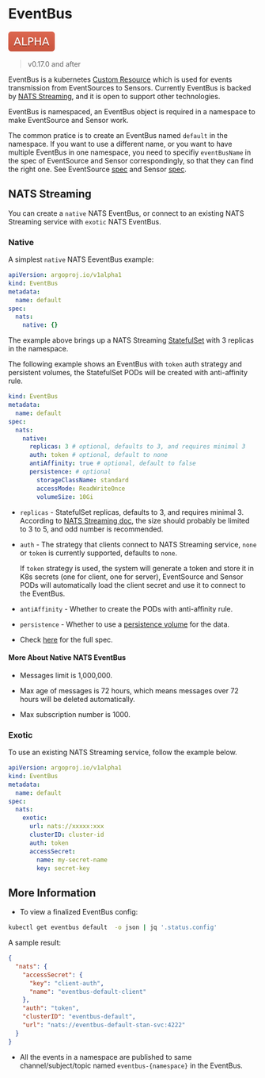 # EventBus

![alpha](assets/alpha.svg)

> v0.17.0 and after

EventBus is a kubernetes
[Custom Resource](https://kubernetes.io/docs/concepts/extend-kubernetes/api-extension/custom-resources/)
which is used for events transmission from EventSources to Sensors. Currently
EventBus is backed by
[NATS Streaming](https://github.com/nats-io/nats-streaming-server), and it is
open to support other technologies.

EventBus is namespaced, an EventBus object is required in a namespace to make
EventSource and Sensor work.

The common pratice is to create an EventBus named `default` in the namespace. If
you want to use a different name, or you want to have multiple EventBus in one
namespace, you need to specifiy `eventBusName` in the spec of EventSource and
Sensor correspondingly, so that they can find the right one. See EventSource
[spec](../api/event-source.md#eventsourcespec) and Sensor
[spec](../api/sensor.md#sensorspec).

## NATS Streaming

You can create a `native` NATS EventBus, or connect to an existing NATS
Streaming service with `exotic` NATS EventBus.

### Native

A simplest `native` NATS EeventBus example:

```yaml
apiVersion: argoproj.io/v1alpha1
kind: EventBus
metadata:
  name: default
spec:
  nats:
    native: {}
```

The example above brings up a NATS Streaming
[StatefulSet](https://kubernetes.io/docs/concepts/workloads/controllers/statefulset/)
with 3 replicas in the namespace.

The following example shows an EventBus with `token` auth strategy and
persistent volumes, the StatefulSet PODs will be created with anti-affinity
rule.

```yaml
kind: EventBus
metadata:
  name: default
spec:
  nats:
    native:
      replicas: 3 # optional, defaults to 3, and requires minimal 3
      auth: token # optional, default to none
      antiAffinity: true # optional, default to false
      persistence: # optional
        storageClassName: standard
        accessMode: ReadWriteOnce
        volumeSize: 10Gi
```

- `replicas` - StatefulSet replicas, defaults to 3, and requires minimal 3.
  According to
  [NATS Streaming doc](https://docs.nats.io/nats-streaming-concepts/clustering),
  the size should probably be limited to 3 to 5, and odd number is recommended.

- `auth` - The strategy that clients connect to NATS Streaming service, `none`
  or `token` is currently supported, defaults to `none`.

  If `token` strategy is used, the system will generate a token and store it in
  K8s secrets (one for client, one for server), EventSource and Sensor PODs will
  automatically load the client secret and use it to connect to the EventBus.

- `antiAffinity` - Whether to create the PODs with anti-affinity rule.

- `persistence` - Whether to use a
  [persistence volume](https://kubernetes.io/docs/concepts/storage/persistent-volumes/)
  for the data.

- Check [here](../api/event-bus.md#argoproj.io/v1alpha1.NativeStrategy) for the
  full spec.

#### More About Native NATS EventBus

- Messages limit is 1,000,000.

- Max age of messages is 72 hours, which means messages over 72 hours will be
  deleted automatically.

- Max subscription number is 1000.

### Exotic

To use an existing NATS Streaming service, follow the example below.

```yaml
apiVersion: argoproj.io/v1alpha1
kind: EventBus
metadata:
  name: default
spec:
  nats:
    exotic:
      url: nats://xxxxx:xxx
      clusterID: cluster-id
      auth: token
      accessSecret:
        name: my-secret-name
        key: secret-key
```

## More Information

- To view a finalized EventBus config:

```sh
kubectl get eventbus default  -o json | jq '.status.config'
```

A sample result:

```json
{
  "nats": {
    "accessSecret": {
      "key": "client-auth",
      "name": "eventbus-default-client"
    },
    "auth": "token",
    "clusterID": "eventbus-default",
    "url": "nats://eventbus-default-stan-svc:4222"
  }
}
```

- All the events in a namespace are published to same channel/subject/topic
  named `eventbus-{namespace}` in the EventBus.
